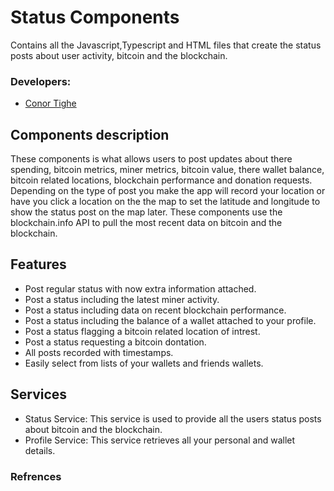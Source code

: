 # Status Components
Contains all the Javascript,Typescript and HTML files that create the status posts about user activity, bitcoin and the blockchain.

### Developers:
- [Conor Tighe](https://github.com/ConorTighe1995)

## Components description
These components is what allows users to post updates about there spending, bitcoin metrics, miner metrics, bitcoin value, there wallet balance, bitcoin related locations, blockchain performance and donation requests. Depending on the type of post you make the app will record your location or have you click a location on the the map to set the latitude and longitude to show the status post on the map later. These components use the blockchain.info API to pull the most recent data on bitcoin and the blockchain.

## Features
- Post regular status with now extra information attached.
- Post a status including the latest miner activity.
- Post a status including data on recent blockchain performance.
- Post a status including the balance of a wallet attached to your profile.
- Post a status flagging a bitcoin related location of intrest.
- Post a status requesting a bitcoin dontation.
- All posts recorded with timestamps.
- Easily select from lists of your wallets and friends wallets.

## Services
- Status Service: This service is used to provide all the users status posts about bitcoin and the blockchain.
- Profile Service: This service retrieves all your personal and wallet details.

### Refrences